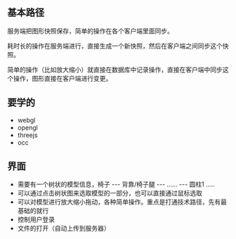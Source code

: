 ## 基本路径

服务端把图形快照保存，简单的操作在各个客户端里面同步。

耗时长的操作在服务端进行，直接生成一个新快照，然后在客户端之间同步这个快照。

简单的操作（比如放大缩小）就直接在数据库中记录操作，直接在客户端中同步这个操作，图形直接在客户端进行变更。

## 要学的

- webgl
- opengl
- threejs
- occ

## 界面

- 需要有一个树状的模型信息，椅子 --- 背靠/椅子腿 --- ...... --- 圆柱1 .....
- 可以通过点击树状图来选取模型的一部分，也可以直接通过鼠标选取
- 可以对模型进行放大缩小拖动，各种简单操作。重点是打通技术路径，先有最基础的就行
- 控制用户登录
- 文件的打开（自动上传到服务器）